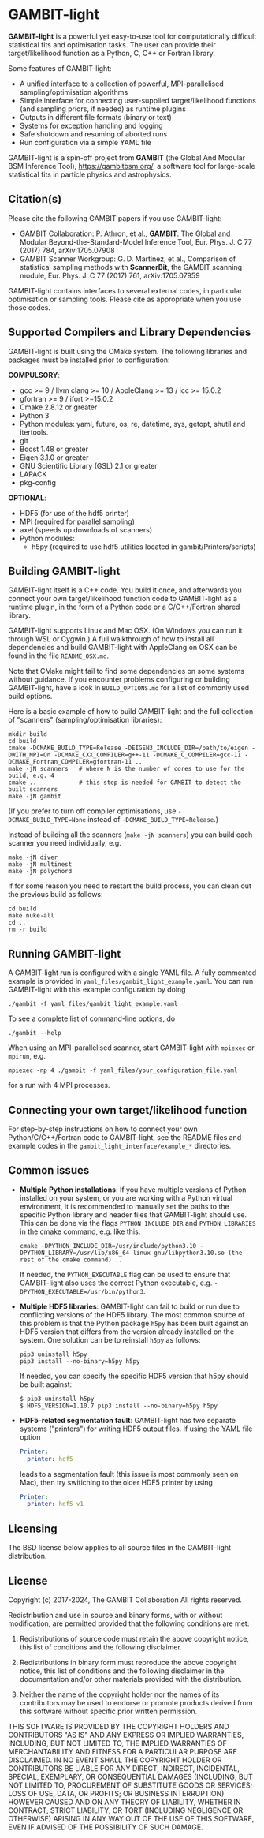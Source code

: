 GAMBIT-light
============

**GAMBIT-light** is a powerful yet easy-to-use tool for computationally difficult statistical fits and optimisation tasks. The user can provide their target/likelihood function as a Python, C, C++ or Fortran library.

Some features of GAMBIT-light:

  - A unified interface to a collection of powerful, MPI-parallelised sampling/optimisation algorithms
  - Simple interface for connecting user-supplied target/likelihood functions (and sampling priors, if needed) as runtime plugins 
  - Outputs in different file formats (binary or text)
  - Systems for exception handling and logging
  - Safe shutdown and resuming of aborted runs
  - Run configuration via a simple YAML file

GAMBIT-light is a spin-off project from **GAMBIT** (the Global And Modular BSM Inference Tool), https://gambitbsm.org/, a software tool for large-scale statistical fits in particle physics and astrophysics.


Citation(s)
--

Please cite the following GAMBIT papers if you use GAMBIT-light:

 - GAMBIT Collaboration: P. Athron, et al., **GAMBIT**: The Global and Modular Beyond-the-Standard-Model Inference Tool, Eur. Phys. J. C 77 (2017) 784, arXiv:1705.07908
 - GAMBIT Scanner Workgroup: G. D. Martinez, et al., Comparison of statistical sampling methods with **ScannerBit**, the GAMBIT scanning module, Eur. Phys. J. C 77 (2017) 761, arXiv:1705.07959

GAMBIT-light contains interfaces to several external codes, in particular optimisation or sampling tools. Please cite as appropriate when you use those codes.



Supported Compilers and Library Dependencies
--

GAMBIT-light is built using the CMake system. The following libraries and packages must be installed prior to configuration:

**COMPULSORY**:

 - gcc >= 9 / llvm clang >= 10 / AppleClang >= 13 / icc >= 15.0.2
 - gfortran >= 9 / ifort >=15.0.2
 - Cmake 2.8.12 or greater
 - Python 3
 - Python modules: yaml, future, os, re, datetime, sys, getopt, shutil and itertools.
 - git
 - Boost 1.48 or greater
 - Eigen 3.1.0 or greater
 - GNU Scientific Library (GSL) 2.1 or greater
 - LAPACK
 - pkg-config

**OPTIONAL**:

 - HDF5 (for use of the hdf5 printer)
 - MPI (required for parallel sampling)
 - axel (speeds up downloads of scanners)
 - Python modules:
    - h5py (required to use hdf5 utilities located in gambit/Printers/scripts)


Building GAMBIT-light
--

GAMBIT-light itself is a C++ code. You build it once, and afterwards you connect your own target/likelihood function code to GAMBIT-light as a runtime plugin, in the form of a Python code or a C/C++/Fortran shared library. 

GAMBIT-light supports Linux and Mac OSX. (On Windows you can run it through WSL or Cygwin.) A full walkthrough of how to install all dependencies and build GAMBIT-light with AppleClang on OSX can be found in the file `README_OSX.md`.

Note that CMake might fail to find some dependencies on some systems without guidance. If you encounter problems configuring or building GAMBIT-light, have a look in `BUILD_OPTIONS.md` for a list of commonly used build options.

Here is a basic example of how to build GAMBIT-light and the full collection of "scanners" (sampling/optimisation libraries):

```console
mkdir build
cd build
cmake -DCMAKE_BUILD_TYPE=Release -DEIGEN3_INCLUDE_DIR=/path/to/eigen -DWITH_MPI=On -DCMAKE_CXX_COMPILER=g++-11 -DCMAKE_C_COMPILER=gcc-11 -DCMAKE_Fortran_COMPILER=gfortran-11 ..
make -jN scanners   # where N is the number of cores to use for the build, e.g. 4
cmake ..            # this step is needed for GAMBIT to detect the built scanners
make -jN gambit
```

(If you prefer to turn off compiler optimisations, use `-DCMAKE_BUILD_TYPE=None` instead of `-DCMAKE_BUILD_TYPE=Release`.)

Instead of building all the scanners (`make -jN scanners`) you can build each scanner you need individually, e.g.

```console
make -jN diver
make -jN multinest
make -jN polychord
```

If for some reason you need to restart the build process, you can clean out the previous build as follows:

```console
cd build
make nuke-all
cd ..
rm -r build
```


Running GAMBIT-light
--

A GAMBIT-light run is configured with a single YAML file. A fully commented example is provided in `yaml_files/gambit_light_example.yaml`. You can run GAMBIT-light with this example configuration by doing

```console
./gambit -f yaml_files/gambit_light_example.yaml
```

To see a complete list of command-line options, do 
```console
./gambit --help
```

When using an MPI-parallelised scanner, start GAMBIT-light with `mpiexec` or `mpirun`, e.g.

```console
mpiexec -np 4 ./gambit -f yaml_files/your_configuration_file.yaml
```

for a run with 4 MPI processes.



Connecting your own target/likelihood function
--

For step-by-step instructions on how to connect your own Python/C/C++/Fortran code to GAMBIT-light, see the README files and example codes in the 
`gambit_light_interface/example_*` directories.



Common issues
--

- **Multiple Python installations**: If you have multiple versions of Python installed on your system, or you are working with a Python virtual environment, it is recommended to manually set the paths to the specific Python library and header files that GAMBIT-light should use. This can be done via the flags `PYTHON_INCLUDE_DIR` and `PYTHON_LIBRARIES` in the cmake command, e.g. like this:
  ```console
  cmake -DPYTHON_INCLUDE_DIR=/usr/include/python3.10 -DPYTHON_LIBRARY=/usr/lib/x86_64-linux-gnu/libpython3.10.so (the rest of the cmake command) ..
  ```
  If needed, the `PYTHON_EXECUTABLE` flag can be used to ensure that GAMBIT-light also uses the correct Python executable, e.g. `-DPYTHON_EXECUTABLE=/usr/bin/python3`.

- **Multiple HDF5 libraries**: GAMBIT-light can fail to build or run due to conflicting versions of the HDF5 library. The most common source of this problem is that the Python package `h5py` has been built against an HDF5 version that differs from the version already installed on the system. One solution can be to reinstall `h5py` as follows:
  ```console
  pip3 uninstall h5py
  pip3 install --no-binary=h5py h5py
  ```
  If needed, you can specify the specific HDF5 version that h5py should be built against:
  ```console
  $ pip3 uninstall h5py
  $ HDF5_VERSION=1.10.7 pip3 install --no-binary=h5py h5py  
  ```
- **HDF5-related segmentation fault**: GAMBIT-light has two separate systems ("printers") for writing HDF5 output files. If using the YAML file option 
  ```yaml
  Printer:
    printer: hdf5
  ```
  leads to a segmentation fault (this issue is most commonly seen on Mac), then try switiching to the older HDF5 printer by using
  ```yaml
  Printer:
    printer: hdf5_v1
  ```

Licensing
--

The BSD license below applies to all source files in the GAMBIT-light distribution.

License
--
Copyright (c) 2017-2024, The GAMBIT Collaboration
All rights reserved.

Redistribution and use in source and binary forms, with or without modification, are permitted provided that the following conditions are met:

1. Redistributions of source code must retain the above copyright notice, this list of conditions and the following disclaimer.

2. Redistributions in binary form must reproduce the above copyright notice, this list of conditions and the following disclaimer in the documentation and/or other materials provided with the distribution.

3. Neither the name of the copyright holder nor the names of its contributors may be used to endorse or promote products derived from this software without specific prior written permission.

THIS SOFTWARE IS PROVIDED BY THE COPYRIGHT HOLDERS AND CONTRIBUTORS "AS IS" AND ANY EXPRESS OR IMPLIED WARRANTIES, INCLUDING, BUT NOT LIMITED TO, THE IMPLIED WARRANTIES OF MERCHANTABILITY AND FITNESS FOR A PARTICULAR PURPOSE ARE DISCLAIMED. IN NO EVENT SHALL THE COPYRIGHT HOLDER OR CONTRIBUTORS BE LIABLE FOR ANY DIRECT, INDIRECT, INCIDENTAL, SPECIAL, EXEMPLARY, OR CONSEQUENTIAL DAMAGES (INCLUDING, BUT NOT LIMITED TO, PROCUREMENT OF SUBSTITUTE GOODS OR SERVICES; LOSS OF USE, DATA, OR PROFITS; OR BUSINESS INTERRUPTION) HOWEVER CAUSED AND ON ANY THEORY OF LIABILITY, WHETHER IN CONTRACT, STRICT LIABILITY, OR TORT (INCLUDING NEGLIGENCE OR OTHERWISE) ARISING IN ANY WAY OUT OF THE USE OF THIS SOFTWARE, EVEN IF ADVISED OF THE POSSIBILITY OF SUCH DAMAGE.
